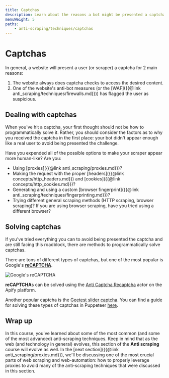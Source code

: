 ```yaml
---
title: Captchas
description: Learn about the reasons a bot might be presented a captcha, the best ways to avoid captchas in the first place, and how to programmatically solve them.
menuWeight: 5
paths:
    - anti-scraping/techniques/captchas
---
```


# [](#captchas) Captchas

In general, a website will present a user (or scraper) a captcha for 2 main reasons:

1. The website always does captcha checks to access the desired content.
2. One of the website's anti-bot measures (or the [WAF]({{@link anti_scraping/techniques/firewalls.md}})) has flagged the user as suspicious.

## [](#dealing-with-captchas) Dealing with captchas

When you've hit a captcha, your first thought should not be how to programmatically solve it. Rather, you should consider the factors as to why you received the captcha in the first place: your bot didn't appear enough like a real user to avoid being presented the challenge.

Have you expended all of the possible options to make your scraper appear more human-like? Are you:

- Using [proxies]({{@link anti_scraping/proxies.md}})?
- Making the request with the proper [headers]({{@link concepts/http_headers.md}}) and [cookies]({{@link concepts/http_cookies.md}})?
- Generating and using a custom [browser fingerprint]({{@link anti_scraping/techniques/fingerprinting.md}})?
- Trying different general scraping methods (HTTP scraping, browser scraping)? If you are using browser scraping, have you tried using a different browser?

## [](#solving-captchas) Solving captchas

If you've tried everything you can to avoid being presented the captcha and are still facing this roadblock, there are methods to programmatically solve captchas.

There are tons of different types of captchas, but one of the most popular is Google's [**reCAPTCHA**](https://www.google.com/recaptcha/about/).

![Google's reCAPTCHA](https://miro.medium.com/max/1400/1*4NhFKMxr-qXodjYpxtiE0w.gif)

**reCAPTCHA**s can be solved using the [Anti Captcha Recaptcha](https://apify.com/petr_cermak/anti-captcha-recaptcha) actor on the Apify platform.

Another popular captcha is the [Geetest slider captcha](https://www.geetest.com/en/demo). You can find a guide for solving these types of captchas in Puppeteer [here](https://scraperbox.com/blog/solving-a-geetest-slider-captcha-with-puppeteer).

## Wrap up

In this course, you've learned about some of the most common (and some of the most advanced) anti-scraping techniques. Keep in mind that as the web (and technology in general) evolves, this section of the **Anti scraping** course will evolve as well. In the [next section]({{@link anti_scraping/proxies.md}}), we'll be discussing one of the most crucial parts of web scraping and web-automation: how to properly leverage proxies to avoid many of the anti-scraping techniques that were discussed in this section.
